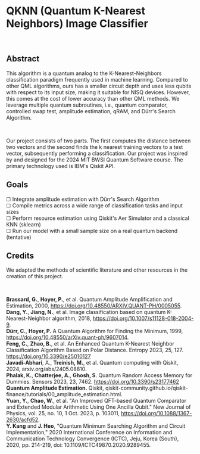 # QKNN (Quantum K-Nearest Neighbors) Image Classifier
<br>

## Abstract
This algorithm is a quantum analog to the K-Nearest-Neighbors classification paradigm frequently used in machine learning. Compared to other QML algorithms, ours has a smaller circuit depth and uses less qubits with respect to its input size, making it suitable for NISQ devices. However, this comes at the cost of lower accuracy than other QML methods. We leverage multiple quantum subroutines, i.e., quantum comparator, controlled swap test, amplitude estimation, qRAM, and Dürr's Search Algorithm. 

<br>

Our project consists of two parts. The first computes the distance between two vectors and the second finds the k nearest training vectors to a test vector, subsequently performing a classification. Our project was inspired by and designed for the 2024 MIT BWSI Quantum Software course. The primary technology used is IBM's Qiskit API.

## Goals
☐ Integrate amplitude estimation with Dürr's Search Algorithm
<br>
☐ Compile metrics across a wide range of classification tasks and input sizes
<br>
☐ Perform resource estimation using Qiskit's Aer Simulator and a classical KNN (sklearn)
<br>
☐ Run our model with a small sample size on a real quantum backend (tentative)

## Credits
We adapted the methods of scientific literature and other resources in the creation of this project.

<br>

<b>Brassard, G.</b>, <b>Hoyer, P.</b>, et al. Quantum Amplitude Amplification and Estimation, 2000, https://doi.org/10.48550/ARXIV.QUANT-PH/0005055.
<br>
<b>Dang, Y.</b>, <b>Jiang, N.</b>, et al. Image classification based on quantum K-Nearest-Neighbor algorithm, 2018, https://doi.org/10.1007/s11128-018-2004-9.
<br>
<b>Dürr, C.</b>, <b>Hoyer, P.</b> A Quantum Algorithm for Finding the Minimum, 1999, https://doi.org/10.48550/arXiv.quant-ph/9607014.
<br>
<b>Feng, C.</b>, <b>Zhao, B.</b>, et al. An Enhanced Quantum K-Nearest Neighbor Classification Algorithm Based on Polar Distance. Entropy 2023, 25, 127.
     https://doi.org/10.3390/e25010127
<br>
<b>Javadi-Abhari</b>, A., <b>Treinish, M.</b>, et al. Quantum computing with Qiskit, 2024, arxiv.org/abs/2405.08810.
<br>
<b>Phalak, K.</b>, <b>Chatterjee, A.</b>, <b>Ghosh, S</b>. Quantum Random Access Memory for Dummies. Sensors 2023, 23, 7462. https://doi.org/10.3390/s23177462
<br>
<b>Quantum Amplitude Estimation.</b> Qiskit, qiskit-community.github.io/qiskit-finance/tutorials/00_amplitude_estimation.html.
<br>
<b>Yuan, Y.</b>, <b>Chao, W.</b>, et al. "An Improved QFT-based Quantum Comparator and Extended Modular Arithmetic Using One Ancilla Qubit." New Journal of 
     Physics, vol. 25, no. 10, 1 Oct. 2023, p. 103011, https://doi.org/10.1088/1367-2630/acfd52.
<br>
<b>Y. Kang</b> and <b>J. Heo</b>, "Quantum Minimum Searching Algorithm and Circuit Implementation," 2020 International Conference on Information and Communication Technology Convergence (ICTC), Jeju, Korea (South), 2020, pp. 214-219, doi: 10.1109/ICTC49870.2020.9289455.


